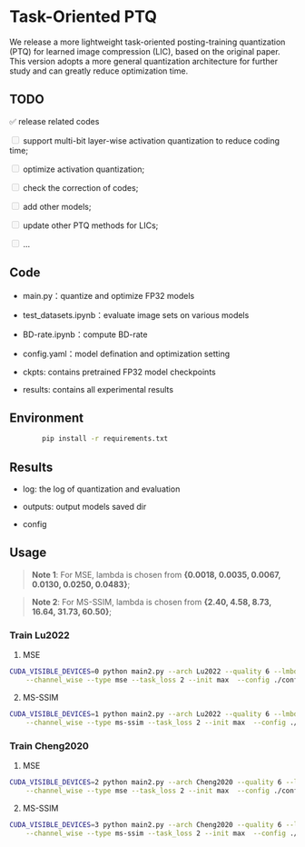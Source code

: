 # Task-Oriented PTQ
We release a more lightweight task-oriented posting-training quantization (PTQ) for learned image compression (LIC), based on the original paper. This version adopts a more general quantization architecture for further study and can greatly reduce optimization time.


## TODO
✅ release related codes

<input type="checkbox" disabled /> support multi-bit layer-wise activation quantization to reduce coding time;

<input type="checkbox" disabled /> optimize activation quantization;

<input type="checkbox" disabled /> check the correction of codes;

<input type="checkbox" disabled /> add other models;

<input type="checkbox" disabled /> update other PTQ methods for LICs;

<input type="checkbox" disabled /> ...



## Code

* main.py：quantize and optimize FP32 models

* test_datasets.ipynb：evaluate image sets on various models

* BD-rate.ipynb：compute BD-rate

* config.yaml：model defination and optimization setting

* ckpts: contains pretrained FP32 model checkpoints

* results: contains all experimental results

## Environment
```bash
        pip install -r requirements.txt
```

## Results
* log: the log of quantization and evaluation

* outputs: output models saved dir

* config

## Usage

> **Note 1**: For MSE, lambda is chosen from **{0.0018, 0.0035, 0.0067, 0.0130, 0.0250, 0.0483}**;

> **Note 2**: For MS-SSIM, lambda is chosen from **{2.40, 4.58, 8.73, 16.64, 31.73, 60.50}**;

###  Train Lu2022



1. MSE
```bash
CUDA_VISIBLE_DEVICES=0 python main2.py --arch Lu2022 --quality 6 --lmbda 0.0483 --save --n_bits_w 8 \
    --channel_wise --type mse --task_loss 2 --init max  --config ./config.yaml
```


2. MS-SSIM

```bash
CUDA_VISIBLE_DEVICES=1 python main2.py --arch Lu2022 --quality 6 --lmbda 60.50 --save  --n_bits_w 8 \
    --channel_wise --type ms-ssim --task_loss 2 --init max  --config ./config.yaml
```


###  Train Cheng2020

1. MSE
```bash
CUDA_VISIBLE_DEVICES=2 python main2.py --arch Cheng2020 --quality 6 --lmbda 0.0483 --save --n_bits_w 8 \
    --channel_wise --type mse --task_loss 2 --init max  --config ./config.yaml
```


2. MS-SSIM
```bash
CUDA_VISIBLE_DEVICES=3 python main2.py --arch Cheng2020 --quality 6 --lmbda 60.50 --save --n_bits_w 8 \
    --channel_wise --type ms-ssim --task_loss 2 --init max  --config ./config.yaml
```
